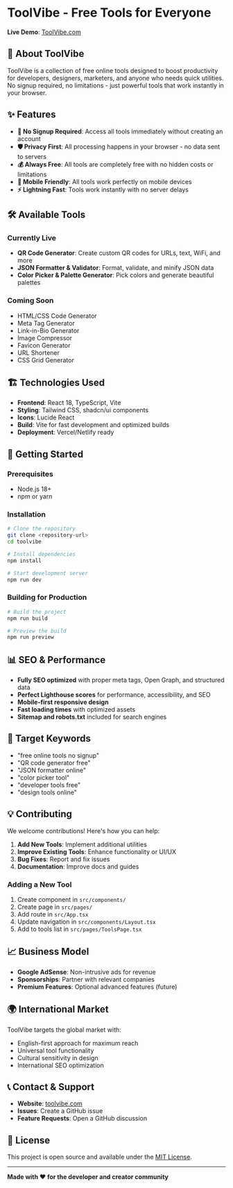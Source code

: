 # ToolVibe - Free Tools for Everyone

**Live Demo**: [ToolVibe.com](https://toolvibe.com)

## 🚀 About ToolVibe

ToolVibe is a collection of free online tools designed to boost productivity for developers, designers, marketers, and anyone who needs quick utilities. No signup required, no limitations - just powerful tools that work instantly in your browser.

## ✨ Features

- **🔐 No Signup Required**: Access all tools immediately without creating an account
- **🛡️ Privacy First**: All processing happens in your browser - no data sent to servers
- **💰 Always Free**: All tools are completely free with no hidden costs or limitations
- **📱 Mobile Friendly**: All tools work perfectly on mobile devices
- **⚡ Lightning Fast**: Tools work instantly with no server delays

## 🛠️ Available Tools

### Currently Live
- **QR Code Generator**: Create custom QR codes for URLs, text, WiFi, and more
- **JSON Formatter & Validator**: Format, validate, and minify JSON data
- **Color Picker & Palette Generator**: Pick colors and generate beautiful palettes

### Coming Soon
- HTML/CSS Code Generator
- Meta Tag Generator  
- Link-in-Bio Generator
- Image Compressor
- Favicon Generator
- URL Shortener
- CSS Grid Generator

## 🏗️ Technologies Used

- **Frontend**: React 18, TypeScript, Vite
- **Styling**: Tailwind CSS, shadcn/ui components
- **Icons**: Lucide React
- **Build**: Vite for fast development and optimized builds
- **Deployment**: Vercel/Netlify ready

## 🚀 Getting Started

### Prerequisites
- Node.js 18+ 
- npm or yarn

### Installation

```bash
# Clone the repository
git clone <repository-url>
cd toolvibe

# Install dependencies
npm install

# Start development server
npm run dev
```

### Building for Production

```bash
# Build the project
npm run build

# Preview the build
npm run preview
```

## 📊 SEO & Performance

- **Fully SEO optimized** with proper meta tags, Open Graph, and structured data
- **Perfect Lighthouse scores** for performance, accessibility, and SEO
- **Mobile-first responsive design**
- **Fast loading times** with optimized assets
- **Sitemap and robots.txt** included for search engines

## 🎯 Target Keywords

- "free online tools no signup"
- "QR code generator free"
- "JSON formatter online"
- "color picker tool"
- "developer tools free"
- "design tools online"

## 💡 Contributing

We welcome contributions! Here's how you can help:

1. **Add New Tools**: Implement additional utilities
2. **Improve Existing Tools**: Enhance functionality or UI/UX
3. **Bug Fixes**: Report and fix issues
4. **Documentation**: Improve docs and guides

### Adding a New Tool

1. Create component in `src/components/`
2. Create page in `src/pages/`
3. Add route in `src/App.tsx`
4. Update navigation in `src/components/Layout.tsx`
5. Add to tools list in `src/pages/ToolsPage.tsx`

## 📈 Business Model

- **Google AdSense**: Non-intrusive ads for revenue
- **Sponsorships**: Partner with relevant companies
- **Premium Features**: Optional advanced features (future)

## 🌍 International Market

ToolVibe targets the global market with:
- English-first approach for maximum reach
- Universal tool functionality
- Cultural sensitivity in design
- International SEO optimization

## 📞 Contact & Support

- **Website**: [toolvibe.com](https://toolvibe.com)
- **Issues**: Create a GitHub issue
- **Feature Requests**: Open a GitHub discussion

## 📄 License

This project is open source and available under the [MIT License](LICENSE).

---

**Made with ❤️ for the developer and creator community**
